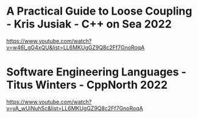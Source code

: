 # A Practical Guide to Loose Coupling - Kris Jusiak - C++ on Sea 2022
https://www.youtube.com/watch?v=w46l_gG4xQU&list=LL6MKUgGZ9Q8c2Ff7GnoRoqA

# Software Engineering Languages - Titus Winters - CppNorth 2022
https://www.youtube.com/watch?v=yA_wUiNuhSc&list=LL6MKUgGZ9Q8c2Ff7GnoRoqA




